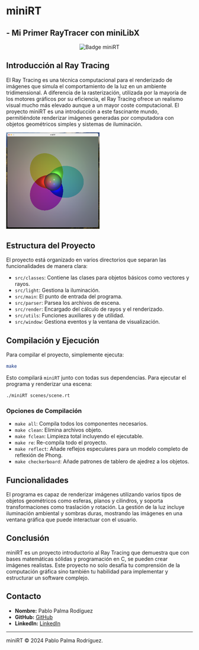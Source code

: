 # miniRT 
## - Mi Primer RayTracer con miniLibX
<p align="center">
  <img src="https://raw.githubusercontent.com/ayogun/42-project-badges/main/badges/minirtm.png" alt="Badge miniRT">
</p>

## Introducción al Ray Tracing

El Ray Tracing es una técnica computacional para el renderizado de imágenes que simula el comportamiento de la luz en un ambiente tridimensional. A diferencia de la rasterización, utilizada por la mayoría de los motores gráficos por su eficiencia, el Ray Tracing ofrece un realismo visual mucho más elevado aunque a un mayor coste computacional. El proyecto miniRT es una introducción a este fascinante mundo, permitiéndote renderizar imágenes generadas por computadora con objetos geométricos simples y sistemas de iluminación.

<p align="left">
  <img src="images/mix_shadow_colors.png" alt="Renderizado de Ray Tracing" width="50%">
</p>

## Estructura del Proyecto

El proyecto está organizado en varios directorios que separan las funcionalidades de manera clara:

- `src/classes`: Contiene las clases para objetos básicos como vectores y rayos.
- `src/light`: Gestiona la iluminación.
- `src/main`: El punto de entrada del programa.
- `src/parser`: Parsea los archivos de escena.
- `src/render`: Encargado del cálculo de rayos y el renderizado.
- `src/utils`: Funciones auxiliares y de utilidad.
- `src/window`: Gestiona eventos y la ventana de visualización.

## Compilación y Ejecución

Para compilar el proyecto, simplemente ejecuta:

```bash
make
```

Esto compilará `miniRT` junto con todas sus dependencias. Para ejecutar el programa y renderizar una escena:

```bash
./miniRT scenes/scene.rt
```

### Opciones de Compilación

- `make all`: Compila todos los componentes necesarios.
- `make clean`: Elimina archivos objeto.
- `make fclean`: Limpieza total incluyendo el ejecutable.
- `make re`: Re-compila todo el proyecto.
- `make reflect`: Añade reflejos especulares para un modelo completo de reflexión de Phong.
- `make checkerboard`: Añade patrones de tablero de ajedrez a los objetos.

## Funcionalidades

El programa es capaz de renderizar imágenes utilizando varios tipos de objetos geométricos como esferas, planos y cilindros, y soporta transformaciones como traslación y rotación. La gestión de la luz incluye iluminación ambiental y sombras duras, mostrando las imágenes en una ventana gráfica que puede interactuar con el usuario.

## Conclusión

miniRT es un proyecto introductorio al Ray Tracing que demuestra que con bases matemáticas sólidas y programación en C, se pueden crear imágenes realistas. Este proyecto no solo desafía tu comprensión de la computación gráfica sino también tu habilidad para implementar y estructurar un software complejo.

## Contacto

- **Nombre:** Pablo Palma Rodíguez
- **GitHub:** [GitHub](https://github.com/Pablo-Palma)
- **LinkedIn:** [LinkedIn](https://linkedin.com/in/pablopalmarodríguez)

---
miniRT © 2024 Pablo Palma Rodríguez.
